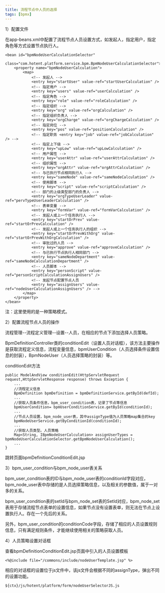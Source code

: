 ```yaml
---
title: 流程节点中人员的选择
tags: [bpmx]
---
```


1）配置文件

在app-beans.xml中配置了流程节点人员设置方式，如发起人，指定用户，指定角色等方式设置节点执行人。

```
<bean id="bpmNodeUserCalculationSelector"
    class="com.hotent.platform.service.bpm.BpmNodeUserCalculationSelector">
    <property name="bpmNodeUserCalculation">
        <map>
            <!-- 发起人 -->
            <entry key="startUser" value-ref="startUserCalculation" />
            <!-- 指定用户 -->
            <entry key="users" value-ref="userCalculation" />
            <!-- 指定角色 -->
            <entry key="role" value-ref="roleCalculation" />
            <!-- 指定组织 -->
            <entry key="org" value-ref="orgCalculation" />
            <!-- 指定组织负责人 -->
            <entry key="orgCharge" value-ref="orgChargeCalculation" />
            <!-- 指定岗位 -->
            <entry key="pos" value-ref="positionCalculation" />
            <!-- 指定职务 <entry key="job" value-ref="jobCalculation" /> -->
            <!-- 指定上下级 -->
            <entry key="upLow" value-ref="upLowCalculation" />
            <!-- 用户属性 -->
            <entry key="userAttr" value-ref="userAttrCalculation" />
            <!-- 组织属性 -->
            <entry key="orgAttr" value-ref="orgAttrCalculation" />
            <!-- 与已执行节点相同执行人 -->
            <entry key="sameNode" value-ref="sameNodeCalculation" />
            <!-- 使用脚本 -->
            <entry key="script" value-ref="scriptCalculation" />
            <!-- 部门的上级类型部门的负责人 -->
            <entry key="orgTypeUserLeader" value-ref="pervTypeUserLeaderCalculation" />
            <!-- 表单变量 -->
            <entry key="formVar" value-ref="formVarCalculation" />
            <!-- 发起人或上一个任务执行人 -->
            <entry key="startOrPrev" value-ref="startOrPrevCalculation" />
            <!-- 发起人或上一个任务执行人的组织 -->
            <entry key="startOrPrevWithOrg" value-ref="startOrPrevWithOrgCalculation" />
            <!-- 审批过的人员 -->
            <entry key="approve" value-ref="approveCalculation" />
            <!-- 与已执行节点执行人相同部门 -->
            <entry key="sameNodeDepartment" value-ref="sameNodeCalculationDepartment" />
            <!-- 人员脚本 -->
            <entry key="personScript" value-ref="personScriptCalculationAssignUsers" />
            <!-- 发起节点配置节点人员
            <entry key="assignUsers" value-ref="nodeUserCalculationAssignUsers" /> -->
        </map>
    </property>
</bean>
```

注：这里使用的是一种策略模式。

2）配置流程节点人员的操作

流程管理--流程定义管理--设置--人员，在相应的节点下添加选择人员策略。

BpmDefinitionController类的conditionEdit（设置人员对话框），该方法主要操作是获取流程定义信息，流程变量信息，bpmUserCondition（人员选择条件设置信息的封装），BpmNodeUser（人员选择策略的封装）等。

conditionEdit方法

```
public ModelAndView conditionEdit(HttpServletRequest request,HttpServletResponse response) throws Exception {
    ...
    //流程定义信息
    BpmDefinition bpmDefinition = bpmDefinitionService.getById(defId);
    ...
    //获取人员条件信息，bpm_user_condition表，记录了节点等信息
    bpmUserCondition= bpmUserConditionService.getById(conditionId);
    ...
    //节点人员设置，bpm_node_user表，其中assignType值为人员策略map集合的key
    bpmNodeUserService.getByConditionId(conditionId);
    ...
    //获取人员类型。人员策略
    Map<String, IBpmNodeUserCalculation> assignUserTypes = bpmNodeUserCalculationSelector.getBpmNodeUserCalculation();
    ...
}
```

跳转页面bpmDefinitionConditionEdit.jsp

3）bpm_user_condition与bpm_node_user表关系

bpm_user_condition表的ID与bpm_node_user表的conditionId字段对应，bpm_node_user表中存储的是人员选择策略信息，以及相关的参数值，属于一对多的关系。

bpm_user_condition表的setId与bpm_node_set表的SetId对应，bpm_node_set表用于存储流程节点表单的设置信息，如果节点没有设置表单，则无法在节点上设置执行人。存在一个先后的关系。

另外，bpm_user_condition的conditionCode字段，存储了相应的人员设置规则信息，只有满足规则条件，才能继续使用相关的策略获取人员。

4）人员策略设置对话框

查看bpmDefinitionConditionEdit.jsp页面中引入的人员设置模板

```
<%@include file="/commons/include/nodeUserTemplate.jsp" %>
```

相应的对话框的设置位于js文件中，该js文件会根据不同的assignType，弹出不同的设置功能。

```
${ctx}/js/hotent/platform/form/nodeUserSelectorJS.js
```

